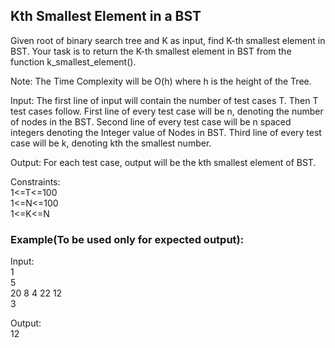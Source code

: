 ## Kth Smallest Element in a BST

Given root of binary search tree and K as input, find K-th smallest element in BST. Your task is to return the K-th smallest element in BST from the function k_smallest_element().

Note: The Time Complexity will be O(h) where h is the height of the Tree.

Input:
The first line of input will contain the number of test cases T. Then T test cases follow. First line of every test case will be n, denoting the number of nodes in the BST. Second line of every test case will be n spaced integers denoting the Integer value of Nodes in BST. Third line of every test case will be k, denoting kth the smallest number.

Output:
For each test case, output will be the kth smallest element of BST.

Constraints:<br>
1<=T<=100<br>
1<=N<=100<br>
1<=K<=N<br>


### Example(To be used only for expected output):

Input:<br>
1<br>
5<br>
20 8 4 22 12<br>
3<br> 

Output:<br>
12<br>
